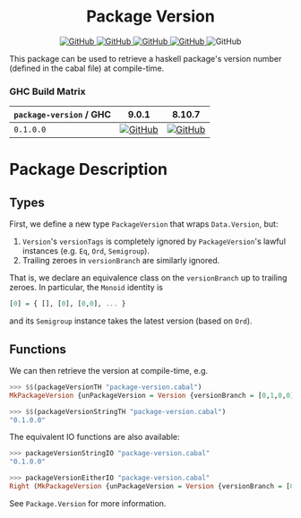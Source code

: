 <div align="center">

# Package Version

<a href="https://github.com/tbidne/package-version/actions/workflows/cabal_ci.yaml">
  <img alt="GitHub" src="https://img.shields.io/github/workflow/status/tbidne/package-version/cabal/main?label=cabal&logoColor=white&style=plastic">
</a>
<a href="https://github.com/tbidne/package-version/actions/workflows/stack_ci.yaml">
  <img alt="GitHub" src="https://img.shields.io/github/workflow/status/tbidne/package-version/stack/main?label=stack&logoColor=white&style=plastic">
</a>
<a href="https://github.com/tbidne/package-version/actions/workflows/nix_ci.yaml">
  <img alt="GitHub" src="https://img.shields.io/github/workflow/status/tbidne/package-version/nix/main?label=nix&logo=nixos&logoColor=white&style=plastic">
</a>
<a href="https://github.com/tbidne/package-version/actions/workflows/style.yaml">
  <img alt="GitHub" src="https://img.shields.io/github/workflow/status/tbidne/package-version/nix/main?label=style&logoColor=white&style=plastic">
</a>
<img alt="GitHub" src="https://img.shields.io/github/license/tbidne/package-version?style=plastic&color=blue">

</div>

This package can be used to retrieve a haskell package's version number (defined in the cabal file) at compile-time.

### GHC Build Matrix

<div align="center">
<table>
  <thead>
    <th><code>package-version</code> / GHC</th>
    <th>9.0.1</th>
    <th>8.10.7</th>
  </thead>
  <tr>
    <td><code>0.1.0.0</code></td>
    <td>
      <a href="https://github.com/tbidne/package-version/actions/workflows/ghc_9-0-1.yaml">
        <img alt="GitHub" src="https://img.shields.io/github/workflow/status/tbidne/package-version/9.0.1/main?label=9.0.1&logo=haskell&logoColor=white&style=plastic">
      </a>
    </td>
    <td>
      <a href="https://github.com/tbidne/package-version/actions/workflows/ghc_8-10-7.yaml">
        <img alt="GitHub" src="https://img.shields.io/github/workflow/status/tbidne/package-version/8.10.7/main?label=8.10.7&logo=haskell&logoColor=white&style=plastic">
      </a>
    </td>
  </tr>
</table>
</div>

# Package Description

## Types

First, we define a new type `PackageVersion` that wraps `Data.Version`, but:

1. `Version`'s `versionTags` is completely ignored by `PackageVersion`'s lawful instances (e.g. `Eq`, `Ord`, `Semigroup`).
1. Trailing zeroes in `versionBranch` are similarly ignored.

That is, we declare an equivalence class on the `versionBranch` up to trailing zeroes. In particular, the `Monoid` identity is

```haskell
[0] = { [], [0], [0,0], ... }
```

and its `Semigroup` instance takes the latest version (based on `Ord`).

## Functions

We can then retrieve the version at compile-time, e.g.

```haskell
>>> $$(packageVersionTH "package-version.cabal")
MkPackageVersion {unPackageVersion = Version {versionBranch = [0,1,0,0], versionTags = []}}

>>> $$(packageVersionStringTH "package-version.cabal")
"0.1.0.0"
```

The equivalent IO functions are also available:

```haskell
>>> packageVersionStringIO "package-version.cabal"
"0.1.0.0"

>>> packageVersionEitherIO "package-version.cabal"
Right (MkPackageVersion {unPackageVersion = Version {versionBranch = [0,1,0,0], versionTags = []}})
```

See `Package.Version` for more information.
